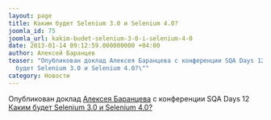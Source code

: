 ```yaml
---
layout: page
title: Каким будет Selenium 3.0 и Selenium 4.0?
joomla_id: 75
joomla_url: kakim-budet-selenium-3-0-i-selenium-4-0
date: 2013-01-14 09:12:59.000000000 +04:00
author: Алексей Баранцев
teaser: "Опубликован доклад Алексея Баранцева с конференции SQA Days 12 \"Каким
  будет Selenium 3.0 и Selenium 4.0?\""
category: Новости
---
```

<p>Опубликован доклад <a href="http://software-testing.ru/about/authors/9-barancev">Алексея Баранцева</a> с конференции SQA Days 12 <a href="articles/74-kakim-budet-selenium-3-0-i-selenium-4-0.html">Каким будет Selenium 3.0 и Selenium 4.0?</a></p>

